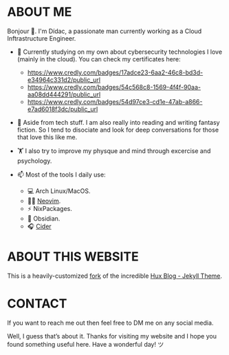 # ABOUT ME
Bonjour 🖖. I'm Dídac, a passionate man currently working as a Cloud Inftrastructure Engineer.

- 🌱 Currently studying on my own about cybersecurity technologies I love (mainly in the cloud). You can check my certificates here: 
  - https://www.credly.com/badges/17adce23-6aa2-46c8-bd3d-e34964c331d2/public_url
  - https://www.credly.com/badges/54c568c8-1569-4f4f-90aa-aa08dd444291/public_url
  - https://www.credly.com/badges/54d97ce3-cd1e-47ab-a866-e7ad6018f3dc/public_url
- 🐉 Aside from tech stuff. I am also really into reading and writing fantasy fiction. So I tend to disociate and look for deep conversations for those that love this like me.
- 🏋 I also try to improve my physque and mind through excercise and psychology.

- 📫 Most of the tools I daily use: 
  - 💻 Arch Linux/MacOS.
  - 👨‍💻 [Neovim](https://github.com/neovim/neovim).
  - ⚡ NixPackages.
  - 💎 Obsidian.
  - 🎧 [Cider](https://cider.sh)

# ABOUT THIS WEBSITE
This is a heavily-customized [fork](https://github.com/HynDuf/hynduf.github.io) of the incredible [Hux Blog - Jekyll Theme](https://github.com/Huxpro/huxpro.github.io).

# CONTACT
If you want to reach me out then feel free to DM me on any social media.

Well, I guess that’s about it. Thanks for visiting my website and I hope you found something useful here. Have a wonderful day! ツ